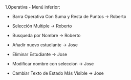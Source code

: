 1.Operativa - Menú inferior:

- Barra Operativa Con Suma y Resta de Puntos -> Roberto
- Selección Multiple -> Roberto
- Busqueda por Nombre -> Roberto

- Añadir nuevo estudiante -> Jose
- Eliminar Estudiante -> Jose
- Modificar nombre con seleccion -> Jose
- Cambiar Texto de Estado Más Visible -> Jose
